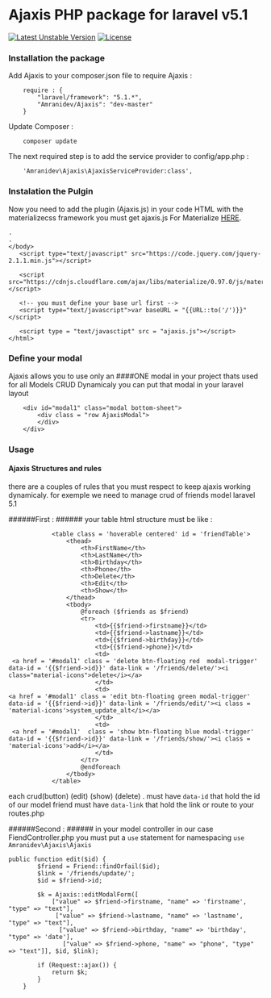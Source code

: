 # Ajaxis PHP package for laravel v5.1 
[![Latest Unstable Version](https://poser.pugx.org/amranidev/ajaxis/v/unstable)](https://packagist.org/packages/amranidev/ajaxis)
[![License](https://poser.pugx.org/amranidev/ajaxis/license)](https://packagist.org/packages/amranidev/ajaxis)


### Installation the package ###
 
Add Ajaxis to your composer.json file to require Ajaxis :
```
    require : {
        "laravel/framework": "5.1.*",
        "Amranidev/Ajaxis": "dev-master"
    }
```
 
Update Composer :
```
    composer update
```
 
The next required step is to add the service provider to config/app.php :
```
    'Amranidev\Ajaxis\AjaxisServiceProvider:class',
```
 
### Instalation the Pulgin ###
 
Now you need to add the plugin (Ajaxis.js) in your code HTML with the materializecss framework
you must get ajaxis.js For Materialize [HERE](https://github.com/amranidev/AjaxisMaterialize).
```
.
.
</body>
   <script type="text/javascript" src="https://code.jquery.com/jquery-2.1.1.min.js"></script>
   
   <script src="https://cdnjs.cloudflare.com/ajax/libs/materialize/0.97.0/js/materialize.min.js"></script>
   
   <!-- you must define your base url first -->
   <script type="text/javascript">var baseURL = "{{URL::to('/')}}"</script>
   
   <script type = "text/javasctipt" src = "ajaxis.js"></script>
</html>

```
### Define your modal ###
Ajaxis allows you to use only an ####ONE modal in your project thats used for all Models CRUD Dynamicaly 
you can put that modal in your laravel layout 
```
    <div id="modal1" class="modal bottom-sheet">
        <div class = "row AjaxisModal">
        </div>
    </div>
```
### Usage ###
#### Ajaxis Structures and rules ####
there are a couples of rules that you must respect to keep ajaxis working dynamicaly.
for exemple we need to manage crud of friends model laravel 5.1 

######First : ######
your table html structure must be like : 

```
            <table class = 'hoverable centered' id = 'friendTable'>
                <thead>
                    <th>FirstName</th>
                    <th>LastName</th>
                    <th>Birthday</th>
                    <th>Phone</th>
                    <th>Delete</th>
                    <th>Edit</th>
                    <th>Show</th>
                </thead>
                <tbody>
                    @foreach ($friends as $friend)
                    <tr>
                        <td>{{$friend->firstname}}</td>
                        <td>{{$friend->lastname}}</td>
                        <td>{{$friend->birthday}}</td>
                        <td>{{$friend->phone}}</td>
                        <td>
 <a href = '#modal1' class = 'delete btn-floating red  modal-trigger' data-id = '{{$friend->id}}' data-link = '/friends/delete/'><i class="material-icons">delete</i></a>
                        </td>
                        <td>
<a href = '#modal1' class = 'edit btn-floating green modal-trigger' data-id = '{{$friend->id}}' data-link = '/friends/edit/'><i class = 'material-icons'>system_update_alt</i></a>
                        </td>
                        <td>
 <a href = '#modal1'  class = 'show btn-floating blue modal-trigger' data-id = '{{$friend->id}}' data-link = '/friends/show/'><i class = 'material-icons'>add</i></a>
                        </td>
                    </tr>
                    @endforeach
                </tbody>
            </table>
```
each crud(button) (edit) (show) (delete) .
must have ``` data-id ``` that hold the id of our model friend
must have ``` data-link ``` that hold the link or route to your routes.php

######Second : ######
in your model controller in our case FiendController.php you must put a ``` use ``` statement for namespacing
``` use Amranidev\Ajaxis\Ajaxis ```

```
public function edit($id) {
        $friend = Friend::findOrfail($id);
        $link = '/friends/update/';
        $id = $friend->id;

        $k = Ajaxis::editModalForm([
            ["value" => $friend->firstname, "name" => 'firstname', "type" => "text"],
             ["value" => $friend->lastname, "name" => 'lastname', "type" => "text"],
              ["value" => $friend->birthday, "name" => 'birthday', "type" => 'date'],
               ["value" => $friend->phone, "name" => "phone", "type" => "text"]], $id, $link);
        
        if (Request::ajax()) {
            return $k;
        }
    }
```
